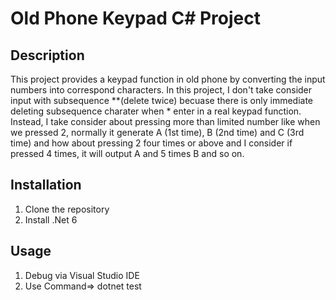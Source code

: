 ﻿# Old Phone Keypad C# Project

## Description
This project provides a keypad function in old phone by converting the input numbers into correspond characters.
In this project, I don't take consider input with subsequence **(delete twice) becuase there is only immediate deleting subsequence charater when * enter in a real keypad function.
Instead, I take consider about pressing more than limited number like when we pressed 2, normally it generate A (1st time), B (2nd time) and C (3rd time) and how about pressing 2 four times or above and I consider if pressed 4 times, it will output A and 5 times B and so on.



## Installation
1. Clone the repository
2. Install .Net 6


## Usage
1. Debug via Visual Studio IDE
2. Use Command=> dotnet test
